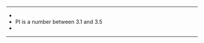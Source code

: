 *************************************
*
* PI is a number between 3.1 and 3.5
* 
*************************************
